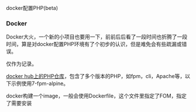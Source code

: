 docker配置PHP(beta)



### Docker

 Docker大火，一个新的小项目也要用一下，前前后后看了一段时间也折腾了一段时间，算是对docker配置PHP环境有了个初步的认识，但是难免会有些疏漏或错误。

仅作为记录。

[docker hub上的PHP仓库](https://hub.docker.com/_/php/)，包含了多个版本的PHP，如fpm，cli，Apache等，以下示例使用7-fpm-alpine。



docker构建一个image，一般会使用Dockerfile，这个文件里指定了FOM，指定了需要安装